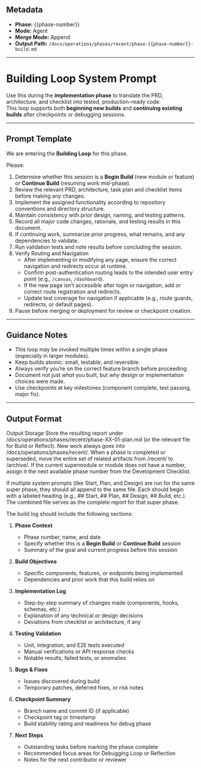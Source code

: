 ## Metadata
- **Phase:** {{phase-number}}
- **Mode:** Agent
- **Merge Mode:** Append
- **Output Path:** `/docs/operations/phases/recent/phase-{{phase-number}}-build.md`

---

# Building Loop System Prompt

Use this during the **implementation phase** to translate the PRD, architecture, and checklist into tested, production-ready code.  
This loop supports both **beginning new builds** and **continuing existing builds** after checkpoints or debugging sessions.

---

## Prompt Template

We are entering the **Building Loop** for this phase.

Please:
1. Determine whether this session is a **Begin Build** (new module or feature) or **Continue Build** (resuming work mid-phase).  
2. Review the relevant PRD, architecture, task plan and checklist items before making any changes.  
3. Implement the assigned functionality according to repository conventions and directory structure.  
4. Maintain consistency with prior design, naming, and testing patterns.  
5. Record all major code changes, rationale, and testing results in this document.  
6. If continuing work, summarize prior progress, what remains, and any dependencies to validate.  
7. Run validation tests and note results before concluding the session.  
8. Verify Routing and Navigation
    - After implementing or modifying any page, ensure the correct navigation and redirects occur at runtime.  
    - Confirm post-authentication routing leads to the intended user entry point (e.g., `/canvas`, `/dashboard`).  
    - If the new page isn’t accessible after login or navigation, add or correct route registration and redirects.  
    - Update test coverage for navigation if applicable (e.g., route guards, redirects, or default pages).
9. Pause before merging or deployment for review or checkpoint creation.

---

## Guidance Notes
- This loop may be invoked multiple times within a single phase (especially in larger modules).  
- Keep builds atomic: small, testable, and reversible.  
- Always verify you’re on the correct feature branch before proceeding.  
- Document not just *what* you built, but *why* design or implementation choices were made.  
- Use checkpoints at key milestones (component complete, test passing, major fix).  

---

## Output Format

Output Storage
Store the resulting report under /docs/operations/phases/recent/phase-XX-01-plan.md (or the relevant file for Build or Reflect).
New work always goes into /docs/operations/phases/recent/.
When a phase is completed or superseded, move the entire set of related artifacts from /recent/ to /archive/.
If the current supermodule or module does not have a number, assign it the next available phase number from the Development Checklist.

If multiple system prompts (like Start, Plan, and Design) are run for the same super phase, they should all append to the same file.
Each should begin with a labeled heading (e.g., ## Start, ## Plan, ## Design, ## Build, etc.).
The combined file serves as the complete report for that super phase.

The build log should include the following sections:

1. **Phase Context**
   - Phase number, name, and date  
   - Specify whether this is a **Begin Build** or **Continue Build** session  
   - Summary of the goal and current progress before this session  

2. **Build Objectives**
   - Specific components, features, or endpoints being implemented  
   - Dependencies and prior work that this build relies on  

3. **Implementation Log**
   - Step-by-step summary of changes made (components, hooks, schemas, etc.)  
   - Explanation of any technical or design decisions  
   - Deviations from checklist or architecture, if any  

4. **Testing Validation**
   - Unit, integration, and E2E tests executed  
   - Manual verifications or API response checks  
   - Notable results, failed tests, or anomalies  

5. **Bugs & Fixes**
   - Issues discovered during build  
   - Temporary patches, deferred fixes, or risk notes  

6. **Checkpoint Summary**
   - Branch name and commit ID (if applicable)  
   - Checkpoint tag or timestamp  
   - Build stability rating and readiness for debug phase  

7. **Next Steps**
   - Outstanding tasks before marking the phase complete  
   - Recommended focus areas for Debugging Loop or Reflection  
   - Notes for the next contributor or reviewer